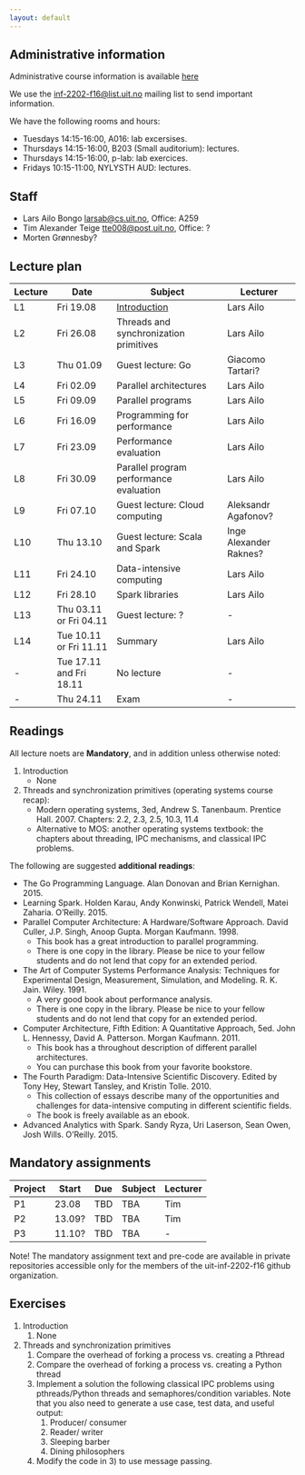 ```yaml
---
layout: default
---
```


## Administrative information

Administrative course information is available [here](https://uit.no/utdanning/emner/emne?p_document_id=455473)

We use the [inf-2202-f16@list.uit.no](https://list.uit.no/sympa/info/inf-2202-f16) mailing list to send important information.

We have the following rooms and hours:

- Tuesdays 14:15-16:00, A016: lab excersises.
- Thursdays 14:15-16:00, B203 (Small auditorium): lectures.
- Thursdays 14:15-16:00, p-lab: lab exercices.
- Fridays 10:15-11:00, NYLYSTH AUD: lectures.

## Staff

- Lars Ailo Bongo <larsab@cs.uit.no>, Office: A259
- Tim Alexander Teige <tte008@post.uit.no>, Office: ?
- Morten Grønnesby?

## Lecture plan

| Lecture 	| Date		| Subject	| Lecturer |
|-----------|-----------|-----------|----------|
| L1  | Fri 19.08 | [Introduction](lectures/01-introduction.pptx) | Lars Ailo |
| L2  | Fri 26.08 | Threads and synchronization primitives| Lars Ailo |
| L3  | Thu 01.09 | Guest lecture: Go | Giacomo Tartari? |
| L4  | Fri 02.09 | Parallel architectures | Lars Ailo |
| L5  | Fri 09.09 | Parallel programs | Lars Ailo |
| L6  | Fri 16.09 | Programming for performance | Lars Ailo |
| L7  | Fri 23.09 | Performance evaluation | Lars Ailo |
| L8  | Fri 30.09 | Parallel program performance evaluation | Lars Ailo |
| L9  | Fri 07.10 | Guest lecture: Cloud computing | Aleksandr Agafonov? |
| L10 | Thu 13.10 | Guest lecture: Scala and Spark | Inge Alexander Raknes? |
| L11 | Fri 24.10 | Data-intensive computing | Lars Ailo |
| L12 | Fri 28.10 | Spark libraries | Lars Ailo |
| L13 | Thu 03.11 or Fri 04.11 | Guest lecture: ? | - |
| L14 | Tue 10.11 or Fri 11.11 | Summary | Lars Ailo  |
| -   | Tue 17.11 and Fri 18.11| No lecture | - |
| -   | Thu 24.11 | Exam | - |

## Readings

All lecture noets are **Mandatory**, and in addition unless otherwise noted:

1. Introduction
	* None
2. Threads and synchronization primitives (operating systems course recap):
	* Modern operating systems, 3ed, Andrew S. Tanenbaum. Prentice Hall. 2007. Chapters: 2.2, 2.3, 2.5, 10.3, 11.4
	* Alternative to MOS: another operating systems textbook: the chapters about threading, IPC mechanisms, and classical IPC problems.

The following are suggested **additional readings**:
* The Go Programming Language. Alan Donovan and Brian Kernighan. 2015.
* Learning Spark. Holden Karau, Andy Konwinski, Patrick Wendell, Matei Zaharia. O’Reilly. 2015.
* Parallel Computer Architecture: A Hardware/Software Approach. David Culler, J.P. Singh, Anoop Gupta. Morgan Kaufmann. 1998.
	* This book has a great introduction to parallel programming.
	* There is one copy in the library. Please be nice to your fellow students and do not lend that copy for an extended period.
* The Art of Computer Systems Performance Analysis: Techniques for Experimental Design, Measurement, Simulation, and Modeling. R. K. Jain. Wiley. 1991.
	* A very good book about performance analysis.
	* There is one copy in the library. Please be nice to your fellow students and do not lend that copy for an extended period.
* Computer Architecture, Fifth Edition: A Quantitative Approach, 5ed. John L. Hennessy, David A. Patterson. Morgan Kaufmann. 2011.
	* This book has a throughout description of different parallel architectures.
	* You can purchase this book from your favorite bookstore.
* The Fourth Paradigm: Data-Intensive Scientific Discovery. Edited by Tony Hey, Stewart Tansley, and Kristin Tolle. 2010.
	* This collection of essays describe many of the opportunities and challenges for data-intensive computing in different scientific fields.
	* The book is freely available as an ebook.
* Advanced Analytics with Spark. Sandy Ryza, Uri Laserson, Sean Owen, Josh Wills. O’Reilly. 2015.

## Mandatory assignments

| Project |	Start    | Due      | Subject | Lecturer |
|---------|----------|----------|---------|----------|
| P1 	  | 23.08    | TBD      | TBA     | Tim      |
| P2	  | 13.09?   | TBD      | TBA     | Tim      |
| P3      | 11.10?   | TBD      | TBA     | -        |

Note! The mandatory assignment text and pre-code are available in private repositories accessible only for the members of the uit-inf-2202-f16 github organization. 

## Exercises

1. Introduction
	1.  None
2. Threads and synchronization primitives
	1. Compare the overhead of forking a process vs. creating a Pthread
	2. Compare the overhead of forking a process vs. creating a Python thread
	3. Implement a solution the following classical IPC problems using pthreads/Python threads and semaphores/condition variables. Note that you also need to generate a use case, test data, and useful output:
		1. Producer/ consumer
		2. Reader/ writer
		3. Sleeping barber
		4. Dining philosophers
	4. Modify the code in 3) to use message passing.
